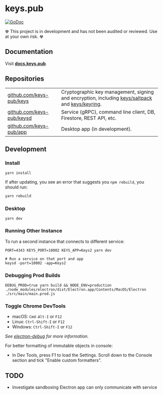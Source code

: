 # keys.pub

[![GoDoc](https://godoc.org/github.com/keys-pub/keys?status.svg)](https://godoc.org/github.com/keys-pub/keys)

☢ This project is in development and has not been audited or reviewed. Use at your own risk. ☢

## Documentation

Visit **[docs.keys.pub](https://docs.keys.pub)**.

## Repositories

|                                                                |                                                                                                                                                                                                              |
| -------------------------------------------------------------- | ------------------------------------------------------------------------------------------------------------------------------------------------------------------------------------------------------------ |
| [github.com/keys-pub/keys](https://github.com/keys-pub/keys)   | Cryptographic key management, signing and encryption, including [keys/saltpack](https://godoc.org/github.com/keys-pub/keys/saltpack) and [keys/keyring](https://godoc.org/github.com/keys-pub/keys/keyring). |
| [github.com/keys-pub/keysd](https://github.com/keys-pub/keysd) | Service (gRPC), command line client, DB, Firestore, REST API, etc.                                                                                                                                           |
| [github.com/keys-pub/app](https://github.com/keys-pub/app)     | Desktop app (in development).                                                                                                                                                                                |

## Development

### Install

```shell
yarn install
```

If after updating, you see an error that suggests you `npm rebuild`, you should run:

```bash
yarn rebuild
```

### Desktop

```shell
yarn dev
```

### Running Other Instance

To run a second instance that connects to different service:

```console
PORT=4343 KEYS_PORT=10002 KEYS_APP=Keys2 yarn dev

# Run a service on that port and app
keysd -port=10002 -app=Keys2
```

### Debugging Prod Builds

```shell
DEBUG_PROD=true yarn build && NODE_ENV=production ./node_modules/electron/dist/Electron.app/Contents/MacOS/Electron ./src/main/main.prod.js
```

### Toggle Chrome DevTools

- macOS: `Cmd-Alt-I` or `F12`
- Linux: `Ctrl-Shift-I` or `F12`
- Windows: `Ctrl-Shift-I` or `F12`

_See [electron-debug](https://github.com/sindresorhus/electron-debug) for more information._

For better formatting of immutable objects in console:

- In Dev Tools, press F1 to load the Settings. Scroll down to the Console section and tick "Enable custom formatters".

## TODO

- Investigate sandboxing Electron app can only communicate with service
